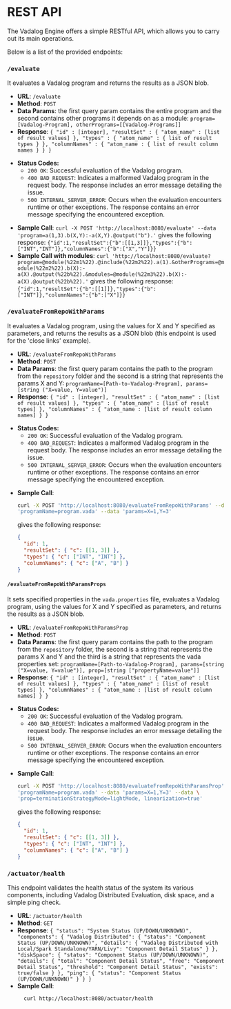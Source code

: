 # REST API

The Vadalog Engine offers a simple RESTful API, which allows you to carry out its main operations.

Below is a list of the provided endpoints:

### `/evaluate`

It evaluates a Vadalog program and returns the results as a JSON blob.

- **URL**: `/evaluate`
- **Method**: `POST`
- **Data Params**: the first query param contains the entire program and the second contains other programs it depends on as a module: `program=[Vadalog-Program], otherPrograms=[[Vadalog-Programs]]`
- **Response**: `{ "id" : [integer], "resultSet" : { "atom_name" : [list of result values] }, "types" : { "atom_name" : { list of result types } }, "columnNames" : { "atom_name : { list of result column names } } }`

* **Status Codes:**
  - `200 OK`: Successful evaluation of the Vadalog program.
  - `400 BAD_REQUEST`: Indicates a malformed Vadalog program in the request body. The response includes an error message detailing the issue.
  - `500 INTERNAL_SERVER_ERROR`: Occurs when the evaluation encounters runtime or other exceptions. The response contains an error message specifying the encountered exception.

- **Sample Call**: `curl -X POST 'http://localhost:8080/evaluate' --data 'program=a(1,3).b(X,Y):-a(X,Y).@output("b").'` gives the following response: `{"id":1,"resultSet":{"b":[[1,3]]},"types":{"b":["INT","INT"]},"columnNames":{"b":["X","Y"]}}`
- **Sample Call with modules**: `curl 'http://localhost:8080/evaluate?program=@module(%22m1%22).@include(%22m2%22).a(1).&otherPrograms=@module(%22m2%22).b(X):-a(X).@output(%22b%22).&modules=@module(%22m3%22).b(X):-a(X).@output(%22b%22).'` gives the following response: `{"id":1,"resultSet":{"b":[[1]]},"types":{"b":["INT"]},"columnNames":{"b":["X"]}}`

### `/evaluateFromRepoWithParams`

It evaluates a Vadalog program, using the values for X and Y specified as parameters, and returns the results as a JSON blob (this endpoint is used for the 'close links' example).

- **URL**: `/evaluateFromRepoWithParams`
- **Method**: `POST`
- **Data Params**: the first query param contains the path to the program from the `repository` folder and the second is a string that represents the params X and Y: `programName=[Path-to-Vadalog-Program], params=[string ("X=value, Y=value")]`
- **Response**: `{ "id" : [integer], "resultSet" : { "atom_name" : [list of result values] }, "types" : { "atom_name" : [list of result types] }, "columnNames" : { "atom_name : [list of result column names] } }`

* **Status Codes:**
  - `200 OK`: Successful evaluation of the Vadalog program.
  - `400 BAD_REQUEST`: Indicates a malformed Vadalog program in the request body. The response includes an error message detailing the issue.
  - `500 INTERNAL_SERVER_ERROR`: Occurs when the evaluation encounters runtime or other exceptions. The response contains an error message specifying the encountered exception.

- **Sample Call**:

  ```bash
  curl -X POST 'http://localhost:8080/evaluateFromRepoWithParams' --data \
  'programName=program.vada' --data 'params=X=1,Y=3'
  ```

  gives the following response:

  ```json
  {
    "id": 1,
    "resultSet": { "c": [[1, 3]] },
    "types": { "c": ["INT", "INT"] },
    "columnNames": { "c": ["A", "B"] }
  }
  ```

#### `/evaluateFromRepoWithParamsProps`

It sets specified properties in the `vada.properties` file, evaluates a Vadalog program, using the values for X and Y specified as parameters, and returns the results as a JSON blob.

- **URL**: `/evaluateFromRepoWithParamsProp`
- **Method**: `POST`
- **Data Params**: the first query param contains the path to the program from the `repository` folder, the second is a string that represents the params X and Y and the third is a string that represents the vada properties set: `programName=[Path-to-Vadalog-Program], params=[string ("X=value, Y=value")], prop=[string ["propertyName=value"]]`
- **Response**: `{ "id" : [integer], "resultSet" : { "atom_name" : [list of result values] }, "types" : { "atom_name" : [list of result types] }, "columnNames" : { "atom_name : [list of result column names] } }`

* **Status Codes:**
  - `200 OK`: Successful evaluation of the Vadalog program.
  - `400 BAD_REQUEST`: Indicates a malformed Vadalog program in the request body. The response includes an error message detailing the issue.
  - `500 INTERNAL_SERVER_ERROR`: Occurs when the evaluation encounters runtime or other exceptions. The response contains an error message specifying the encountered exception.

- **Sample Call**:

  ```bash
  curl -X POST 'http://localhost:8080/evaluateFromRepoWithParamsProp' --data \
  'programName=program.vada' --data 'params=X=1,Y=3' --data \
  'prop=terminationStrategyMode=lightMode, linearization=true'
  ```

  gives the following response:

  ```json
  {
    "id": 1,
    "resultSet": { "c": [[1, 3]] },
    "types": { "c": ["INT", "INT"] },
    "columnNames": { "c": ["A", "B"] }
  }
  ```

### `/actuator/health`

This endpoint validates the health status of the system its various components, including Vadalog Distributed Evaluation, disk space, and a simple ping check.

- **URL**: `/actuator/health`
- **Method**: `GET`
- **Response**: `{
  "status": "System Status (UP/DOWN/UNKNOWN)",
  "components": {
    "Vadalog Distributed": {
      "status": "Component Status (UP/DOWN/UNKNOWN)",
      "details": {
        "Vadalog Distributed with Local/Spark Standalone/YARN/Livy": "Component Detail Status"
      }
    },
    "diskSpace": {
      "status": "Component Status (UP/DOWN/UNKNOWN)",
      "details": {
        "total": "Component Detail Status",
        "free": "Component Detail Status",
        "threshold": "Component Detail Status",
        "exists": true/false
      }
    },
    "ping": {
      "status": "Component Status (UP/DOWN/UNKNOWN)"
    }
  }
}
`
- **Sample Call**:
  ```bash
    curl http://localhost:8080/actuator/health
  ```
